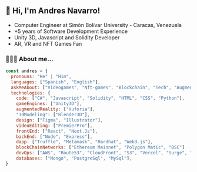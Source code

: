 <h2> 👋 Hi, I'm Andres Navarro!</h2>

- Computer Engineer at Simón Bolívar University - Caracas, Venezuela
- +5 years of Software Development Experience 
- Unity 3D, Javascript and Solidity Developer
- AR, VR and NFT Games Fan

### 👨🏻‍💻 About me...  

```javascript
const andres = {
  pronouns: "He" | "Him",
  languages: ["Spanish", "English"],
  askMeAbout: ["Videogames", "Nft-games", "Blockchain", "Tech", "Augmented Reality", "Play-to-Earn", "Soccer", "Hiking", "Books"],
  technologies: {
    code: ["C#", "Javascript", "Solidity", "HTML", "CSS", "Python"],
    gameEngines: ["Unity3D"],
    augmentedReality: ["Vuforia"],
    "3dModeling": ["Blender3D"],
    design: ["Figma", "Illustrator"],
    videoEditing: ["PremierPro"],
    frontEnd: ["React", "Next.Js"],
    backEnd: ["Node", "Express"],
    dapp: ["Truffle", "Metamask", "Hardhat", "Web3.js"],
    blockChainNetworks: ["Ethereum Mainnet", "Polygon Matic", "BSC"]
    devOps: ["AWS", "Route53", "CloudFront", "S3", "Vercel", "Surge", "Heroku"],
    databases: ["Mongo", "PostgreSql", "MySql"],
}
```
